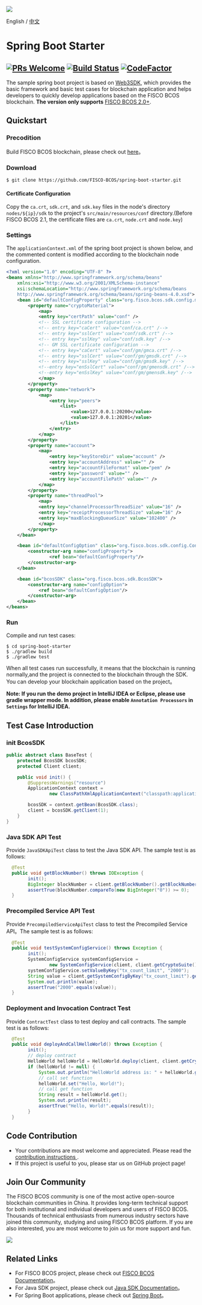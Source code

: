 ![](https://github.com/FISCO-BCOS/FISCO-BCOS/raw/master/docs/images/FISCO_BCOS_Logo.svg?sanitize=true)

English / [中文](doc/README_CN.md)

# Spring Boot Starter
[![PRs Welcome](https://img.shields.io/badge/PRs-welcome-brightgreen.svg?style=flat-square)](http://makeapullrequest.com)
[![Build Status](https://travis-ci.org/FISCO-BCOS/spring-boot-starter.svg?branch=master)](https://travis-ci.org/FISCO-BCOS/spring-boot-starter)
[![CodeFactor](https://www.codefactor.io/repository/github/fisco-bcos/spring-boot-starter/badge)](https://www.codefactor.io/repository/github/fisco-bcos/spring-boot-starter)
---

The sample spring boot project is based on [Web3SDK](https://fisco-bcos-documentation.readthedocs.io/en/latest/docs/sdk/sdk.html), which provides the basic framework and basic test cases for blockchain application and helps developers to quickly develop applications based on the FISCO BCOS blockchain. **The version only supports** [FISCO BCOS 2.0+](https://fisco-bcos-documentation.readthedocs.io/en/latest/).

## Quickstart

### Precodition

Build FISCO BCOS blockchain, please check out [here](https://fisco-bcos-documentation.readthedocs.io/en/latest/docs/installation.html)。

### Download

```
$ git clone https://github.com/FISCO-BCOS/spring-boot-starter.git
```
#### Certificate Configuration
Copy the `ca.crt`, `sdk.crt`, and `sdk.key` files in the node's directory `nodes/${ip}/sdk` to the project's `src/main/resources/conf` directory.(Before FISCO BCOS 2.1, the certificate files are `ca.crt`, `node.crt` and `node.key`)

### Settings

The `applicationContext.xml` of the spring boot project is shown below, and the commented content is modified according to the blockchain node configuration.
  
```xml
<?xml version="1.0" encoding="UTF-8" ?>
<beans xmlns="http://www.springframework.org/schema/beans"
	xmlns:xsi="http://www.w3.org/2001/XMLSchema-instance"
	xsi:schemaLocation="http://www.springframework.org/schema/beans
    http://www.springframework.org/schema/beans/spring-beans-4.0.xsd">
	<bean id="defaultConfigProperty" class="org.fisco.bcos.sdk.config.model.ConfigProperty">
		<property name="cryptoMaterial">
			<map>
			<entry key="certPath" value="conf" />
			<!-- SSL certificate configuration -->
			<!-- entry key="caCert" value="conf/ca.crt" /-->
			<!-- entry key="sslCert" value="conf/sdk.crt" /-->
			<!-- entry key="sslKey" value="conf/sdk.key" /-->
			<!-- GM SSL certificate configuration -->
			<!-- entry key="caCert" value="conf/gm/gmca.crt" /-->
			<!-- entry key="sslCert" value="conf/gm/gmsdk.crt" /-->
			<!-- entry key="sslKey" value="conf/gm/gmsdk.key" /-->
			<!--entry key="enSslCert" value="conf/gm/gmensdk.crt" /-->
			<!--entry key="enSslKey" value="conf/gm/gmensdk.key" /-->
			</map>
		</property>
		<property name="network">
			<map>
				<entry key="peers">
					<list>
						<value>127.0.0.1:20200</value>
						<value>127.0.0.1:20201</value>
					</list>
				</entry>
			</map>
		</property>
		<property name="account">
			<map>
				<entry key="keyStoreDir" value="account" />
				<entry key="accountAddress" value="" />
				<entry key="accountFileFormat" value="pem" />
				<entry key="password" value="" />
				<entry key="accountFilePath" value="" />
			</map>
		</property>
		<property name="threadPool">
			<map>
			<entry key="channelProcessorThreadSize" value="16" />
			<entry key="receiptProcessorThreadSize" value="16" />
			<entry key="maxBlockingQueueSize" value="102400" />
			</map>
		</property>
	</bean>

	<bean id="defaultConfigOption" class="org.fisco.bcos.sdk.config.ConfigOption">
		<constructor-arg name="configProperty">
				<ref bean="defaultConfigProperty"/>
		</constructor-arg>
	</bean>

	<bean id="bcosSDK" class="org.fisco.bcos.sdk.BcosSDK">
		<constructor-arg name="configOption">
			<ref bean="defaultConfigOption"/>
		</constructor-arg>
	</bean>
</beans>

```

### Run

Compile and run test cases:

```
$ cd spring-boot-starter
$ ./gradlew build
$ ./gradlew test
```

When all test cases run successfully, it means that the blockchain is running normally,and the project is connected to the blockchain through the SDK. You can develop your blockchain application based on the project。

**Note: If you run the demo project in IntelliJ IDEA or Eclipse, please use gradle wrapper mode. In addition, please enable `Annotation Processors` in `Settings` for IntelliJ IDEA.**

## Test Case Introduction

### init BcosSDK

```java
public abstract class BaseTest {
    protected BcosSDK bcosSDK;
    protected Client client;

    public void init() {
        @SuppressWarnings("resource")
        ApplicationContext context =
                new ClassPathXmlApplicationContext("classpath:applicationContext.xml");

        bcosSDK = context.getBean(BcosSDK.class);
        client = bcosSDK.getClient(1);
    }
}
```

### Java SDK API Test

Provide `JavaSDKApiTest` class to test the Java SDK API. The sample test is as follows:

```java
  @Test
  public void getBlockNumber() throws IOException {
        init();
        BigInteger blockNumber = client.getBlockNumber().getBlockNumber();
        assertTrue(blockNumber.compareTo(new BigInteger("0")) >= 0);
  }
```

### Precompiled Service API Test

Provide `PrecompiledServiceApiTest` class to test the Precompiled Service API。The sample test is as follows:

```java
  @Test
  public void testSystemConfigService() throws Exception {
        init();
        SystemConfigService systemConfigService =
                new SystemConfigService(client, client.getCryptoSuite().createKeyPair());
        systemConfigService.setValueByKey("tx_count_limit", "2000");
        String value = client.getSystemConfigByKey("tx_count_limit").getSystemConfig();
        System.out.println(value);
        assertTrue("2000".equals(value));
  }
```

### Deployment and Invocation Contract Test

Provide `ContractTest` class to test deploy and call contracts. The sample test is as follows:

```java
  @Test
  public void deployAndCallHelloWorld() throws Exception {
        init();
        // deploy contract
        HelloWorld helloWorld = HelloWorld.deploy(client, client.getCryptoSuite().createKeyPair());
        if (helloWorld != null) {
            System.out.println("HelloWorld address is: " + helloWorld.getContractAddress());
            // call set function
            helloWorld.set("Hello, World!");
            // call get function
            String result = helloWorld.get();
            System.out.println(result);
            assertTrue("Hello, World!".equals(result));
        }
  }
```

## Code Contribution

- Your contributions are most welcome and appreciated. Please read the [contribution instructions ](CONTRIBUTING.md).
- If this project is useful to you, please star us on GitHub project page!

## Join Our Community

The FISCO BCOS community is one of the most active open-source blockchain communities in China. It provides long-term technical support for both institutional and individual developers and users of FISCO BCOS. Thousands of technical enthusiasts from numerous industry sectors have joined this community, studying and using FISCO BCOS platform. If you are also interested, you are most welcome to join us for more support and fun.

![](https://media.githubusercontent.com/media/FISCO-BCOS/LargeFiles/master/images/QR_image_en.png)

## Related Links

- For FISCO BCOS project, please check out [FISCO BCOS Documentation](https://fisco-bcos-documentation.readthedocs.io/en/latest/docs/introduction.html)。
- For Java SDK project, please check out [Java SDK Documentation](https://fisco-bcos-documentation.readthedocs.io/zh_CN/latest/docs/sdk/java_sdk/index.html)。
- For Spring Boot applications, please check out [Spring Boot](https://spring.io/guides/gs/spring-boot/)。
